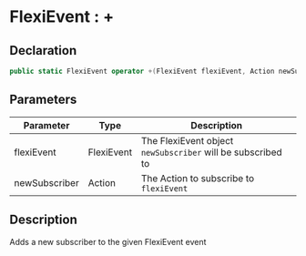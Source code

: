 # FlexiEvent : +
## Declaration
```cs
public static FlexiEvent operator +(FlexiEvent flexiEvent, Action newSubscriber)
```

## Parameters
| Parameter | Type | Description |
| - | - | - |
| flexiEvent | FlexiEvent | The FlexiEvent object `newSubscriber` will be subscribed to |
| newSubscriber | Action | The Action to subscribe to `flexiEvent` |

## Description
Adds a new subscriber to the given FlexiEvent event
